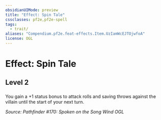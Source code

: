 ```yaml
---
obsidianUIMode: preview
title: "Effect: Spin Tale"
cssclasses: pf2e,pf2e-spell
tags:
  - trait/
aliases: "Compendium.pf2e.feat-effects.Item.UzIamWcEJTOjwfoA"
license: OGL
---
```

# Effect: Spin Tale
## Level 2
### 






You gain a +1 status bonus to attack rolls and saving throws against the villain until the start of your next turn.

*Source: Pathfinder #170: Spoken on the Song Wind*
*OGL*